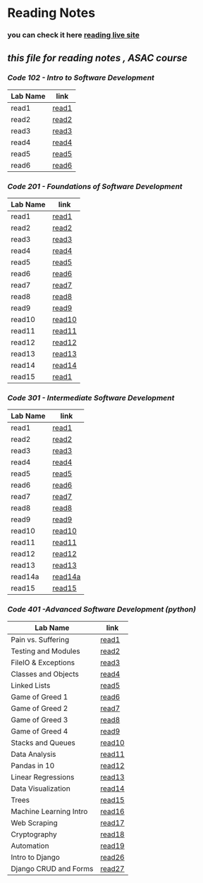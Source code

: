 # Reading Notes
###  you can check it here [reading live site ](https://mohmmadnada.github.io/reading-notes/) 
## *this file for reading notes , ASAC course*
### ***Code 102 - Intro to Software Development***

| Lab Name       | link |
| ----------- | ----------- |
| read1     | [read1](102\read1)| 
| read2     | [read2](102\read2)|
| read3     | [read3](102\read3)|
| read4     | [read4](102\read4)|
| read5     | [read5](102\read5)|
| read6     | [read6](102\read6)|

###  ***Code 201 - Foundations of Software Development***


| Lab Name       | link |
| ----------- | ----------- |
| read1     | [read1](201\read1)| 
| read2     | [read2](201\read2)|
| read3     | [read3](201\read3)|
| read4     | [read4](201\read4)|
| read5     | [read5](201\read5)|
| read6     | [read6](201\read6)|
| read7     | [read7](201\read7)|
| read8     | [read8](201\read8)|
| read9     | [read9](201\read9)|
| read10    | [read10](201\read10)|
| read11    | [read11](201\read11)|
| read12    | [read12](201\read12)|
| read13     | [read13](201\read13)|
| read14     | [read14](201\read14)|
| read15     | [read1](201\read15)|

###  ***Code 301 - Intermediate Software Development***


| Lab Name       | link |
| ----------- | ----------- |
| read1    | [read1](301\read1)|
| read2     | [read2](301\read2)|
| read3     | [read3](301\read3)|
| read4     | [read4](301\read4)| 
| read5     | [read5](301\read5)|
| read6     | [read6](301\read6)|
| read7     | [read7](301\read7)|
| read8     | [read8](301\read8)|
| read9     | [read9](301\read9)|
| read10    | [read10](301\read10)|
| read11    | [read11](301\read11)|
| read12    | [read12](301\read12)|
| read13    | [read13](301\read13)|
| read14a    | [read14a](301\read14a)|
| read15    | [read15](301\read15)|

###  ***Code 401 -Advanced Software Development (python)***


| Lab Name       | link |
| ----------- | ----------- |
| Pain vs. Suffering  | [read1](401/read1.md)|
| Testing and Modules    | [read2](401/read2.md)|
| FileIO & Exceptions    | [read3](401/read3.md)|
| Classes and Objects     | [read4](401/read4.md)|
| Linked Lists     | [read5](401/read5.md)|
|Game of Greed 1     | [read6](401/read6.md)|
|Game of Greed 2     | [read7](401/read7.md)|
|Game of Greed 3     | [read8](401/read8.md)|
|Game of Greed 4     | [read9](401/read9.md)|
|Stacks and Queues     | [read10](401/read10.md)|
|Data Analysis     | [read11](401/read11.md)|
|Pandas in 10     | [read12](401/read12.md)|
|Linear Regressions   | [read13](401/read13.md)|
|Data Visualization   | [read14](401/read14.md)|
|Trees   | [read15](401/read15.md)|
|Machine Learning Intro   | [read16](401/read16.md)|
|Web Scraping  | [read17](401/read17.md)|
|Cryptography  | [read18](401/read18.md)|
|Automation  | [read19](401/read19.md)|
|Intro to Django  | [read26](401/read26.md)|
|Django CRUD and Forms  | [read27](401/read27.md)|